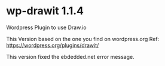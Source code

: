 # wp-drawit 1.1.4
Wordpress Plugin to use Draw.io

This Version based on the one you find on wordpress.org
Ref: https://wordpress.org/plugins/drawit/

This version fixed the ebdedded.net error message.

